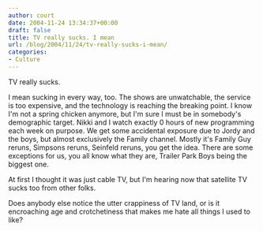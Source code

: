```yaml
---
author: court
date: 2004-11-24 13:34:37+00:00
draft: false
title: TV really sucks. I mean
url: /blog/2004/11/24/tv-really-sucks-i-mean/
categories:
- Culture
---
```


TV really sucks.

I mean sucking in every way, too. The shows are unwatchable, the service is too expensive, and the technology is reaching the breaking point. I know I'm not a spring chicken anymore, but I'm sure I must be in somebody's demographic target. Nikki and I watch exactly 0 hours of new programming each week on purpose.  We get some accidental exposure due to Jordy and the boys, but almost exclusively the Family channel.  Mostly it's Family Guy reruns, Simpsons reruns, Seinfeld reruns, you get the idea.  There are some exceptions for us, you all know what they are, Trailer Park Boys being the biggest one.

At first I thought it was just cable TV, but I'm hearing now that satellite TV sucks too from other folks.

Does anybody else notice the utter crappiness of TV land, or is it encroaching age and crotchetiness that makes me hate all things I used to like?
